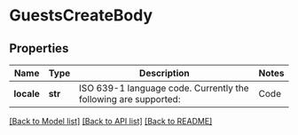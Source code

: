 # GuestsCreateBody

## Properties
Name | Type | Description | Notes
------------ | ------------- | ------------- | -------------
**locale** | **str** | ISO 639-1 language code. Currently the following are supported:  | Code  | Language           | |-------|--------------------| | en    | English (UK)       | | fr    | French             | | es    | Spanish            | | de    | German             | | zh-CN | Simplified Chinese | | en-US | English (US)       | | ar    | Arabic             | | [optional] 

[[Back to Model list]](../README.md#documentation-for-models) [[Back to API list]](../README.md#documentation-for-api-endpoints) [[Back to README]](../README.md)

